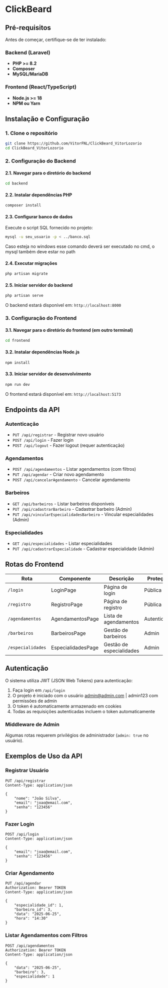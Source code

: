 # ClickBeard

## Pré-requisitos

Antes de começar, certifique-se de ter instalado:

### Backend (Laravel)
- **PHP >= 8.2**
- **Composer**
- **MySQL/MariaDB**

### Frontend (React/TypeScript)
- **Node.js >= 18**
- **NPM ou Yarn**

## Instalação e Configuração

### 1. Clone o repositório
```bash
git clone https://github.com/VitorFNL/ClickBeard_VitorLozorio
cd ClickBeard_VitorLozorio
```

### 2. Configuração do Backend

#### 2.1. Navegar para o diretório do backend
```bash
cd backend
```

#### 2.2. Instalar dependências PHP
```bash
composer install
```

#### 2.3. Configurar banco de dados
Execute o script SQL fornecido no projeto:
```bash
mysql -u seu_usuario -p < ../banco.sql
```
Caso esteja no windows esse comando deverá ser executado no cmd, o mysql também deve estar no path

#### 2.4. Executar migrações
```bash
php artisan migrate
```

#### 2.5. Iniciar servidor do backend
```bash
php artisan serve
```

O backend estará disponível em: `http://localhost:8000`

### 3. Configuração do Frontend

#### 3.1. Navegar para o diretório do frontend (em outro terminal)
```bash
cd frontend
```

#### 3.2. Instalar dependências Node.js
```bash
npm install
```

#### 3.3. Iniciar servidor de desenvolvimento
```bash
npm run dev
```

O frontend estará disponível em: `http://localhost:5173`

## Endpoints da API

### Autenticação
- `PUT /api/registrar` - Registrar novo usuário
- `POST /api/login` - Fazer login
- `POST /api/logout` - Fazer logout (requer autenticação)

### Agendamentos
- `POST /api/agendamentos` - Listar agendamentos (com filtros)
- `PUT /api/agendar` - Criar novo agendamento
- `POST /api/cancelarAgendamento` - Cancelar agendamento

### Barbeiros
- `GET /api/barbeiros` - Listar barbeiros disponíveis
- `PUT /api/cadastrarBarbeiro` - Cadastrar barbeiro (Admin)
- `PUT /api/vincularEspecialidadesBarbeiro` - Vincular especialidades (Admin)

### Especialidades
- `GET /api/especialidades` - Listar especialidades
- `PUT /api/cadastrarEspecialidade` - Cadastrar especialidade (Admin)

## Rotas do Frontend

| Rota | Componente | Descrição | Proteção |
|------|------------|-----------|----------|
| `/login` | LoginPage | Página de login | Pública |
| `/registro` | RegistroPage | Página de registro | Pública |
| `/agendamentos` | AgendamentosPage | Lista de agendamentos | Autenticada |
| `/barbeiros` | BarbeirosPage | Gestão de barbeiros | Admin |
| `/especialidades` | EspecialidadesPage | Gestão de especialidades | Admin |

## Autenticação

O sistema utiliza JWT (JSON Web Tokens) para autenticação:

1. Faça login em `/api/login`
2. O projeto é iniciado com o usuário admin@admin.com | admin123 com permissões de admin
3. O token é automaticamente armazenado em cookies
4. Todas as requisições autenticadas incluem o token automaticamente

### Middleware de Admin
Algumas rotas requerem privilégios de administrador (`admin: true` no usuário).

## Exemplos de Uso da API

### Registrar Usuário
```http
PUT /api/registrar
Content-Type: application/json

{
    "nome": "João Silva",
    "email": "joao@email.com",
    "senha": "123456"
}
```

### Fazer Login
```http
POST /api/login
Content-Type: application/json

{
    "email": "joao@email.com",
    "senha": "123456"
}
```

### Criar Agendamento
```http
PUT /api/agendar
Authorization: Bearer TOKEN
Content-Type: application/json

{
    "especialidade_id": 1,
    "barbeiro_id": 3,
    "data": "2025-06-25",
    "hora": "14:30"
}
```

### Listar Agendamentos com Filtros
```http
POST /api/agendamentos
Authorization: Bearer TOKEN
Content-Type: application/json

{
    "data": "2025-06-25",
    "barbeiro": 3,
    "especialidade": 1
}
```